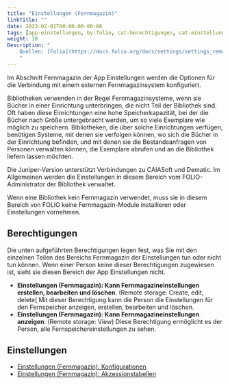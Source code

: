 ```yaml
---
title: "Einstellungen (Fernmagazin)"
linkTitle: ""
date: 2023-02-01T00:00:00-00:00
tags: [app-einstellungen, by-folio, cat-berechtigungen, cat-einstellungen, for-admin]
weight: 10
Description: "
    Quellen: [Folio](https://docs.folio.org/docs/settings/settings_remotestorage/remotestorage/) & [GBV](https://info.gbv.de/pages/viewpage.action?pageId=851345614)
    "
---
```


Im Abschnitt Fernmagazin der App Einstellungen werden die Optionen für die Verbindung mit einem externen Fernmagazinsystem konfiguriert.

Bibliotheken verwenden in der Regel Fernmagazinsysteme, wenn sie Bücher in einer Einrichtung unterbringen, die nicht Teil der Bibliothek sind. Oft haben diese Einrichtungen eine hohe Speicherkapazität, bei der die Bücher nach Größe untergebracht werden, um so viele Exemplare wie möglich zu speichern. Bibliotheken, die über solche Einrichtungen verfügen, benötigen Systeme, mit denen sie verfolgen können, wo sich die Bücher in der Einrichtung befinden, und mit denen sie die Bestandsanfragen von Personen verwalten können, die Exemplare abrufen und an die Bibliothek liefern lassen möchten.

Die Juniper-Version unterstützt Verbindungen zu CAIASoft und Dematic. Im Allgemeinen werden die Einstellungen in diesem Bereich vom FOLIO-Administrator der Bibliothek verwaltet.

Wenn eine Bibliothek kein Fernmagazin verwendet, muss sie in diesem Bereich von FOLIO keine Fernmagazin-Module installieren oder Einstellungen vornehmen.

## Berechtigungen

Die unten aufgeführten Berechtigungen legen fest, was Sie mit den einzelnen Teilen des Bereichs Fernmagazin der Einstellungen tun oder nicht tun können. Wenn einer Person keine dieser Berechtigungen zugewiesen ist, sieht sie diesen Bereich der App Einstellungen nicht.

* **Einstellungen (Fernmagazin): Kann Fernmagazineinstellungen erstellen, bearbeiten und löschen**. (Remote storage: Create, edit, delete(
    Mit dieser Berechtigung kann die Person die Einstellungen für den Fernspeicher anzeigen, erstellen, bearbeiten und löschen.
* **Einstellungen (Fernmagazin): Kann Fernmagazineinstellungen anzeigen**. (Remote storage: View)
    Diese Berechtigung ermöglicht es der Person, alle Fernspeichereinstellungen zu sehen.

## Einstellungen

* [Einstellungen (Fernmagazin): Konfigurationen](https://info.gbv.de/display/FOLIOGBVEXTERN/Einstellungen+%28Fernmagazin%29%3A+Konfigurationen)
* [Einstellungen (Fernmagazin): Akzessionstabellen](https://info.gbv.de/display/FOLIOGBVEXTERN/Einstellungen+%28Fernmagazin%29%3A+Akzessionstabellen)
